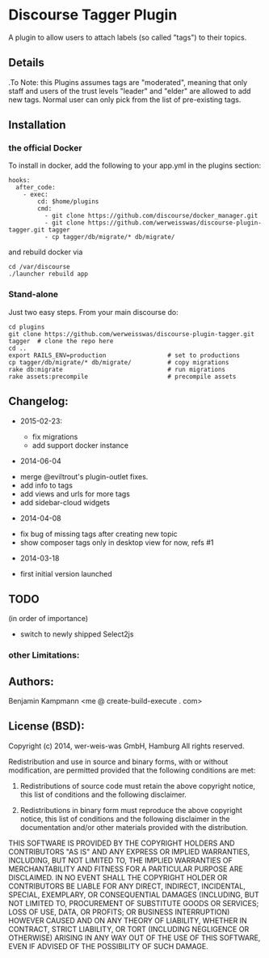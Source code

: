 # Discourse Tagger Plugin

A plugin to allow users to attach labels (so called "tags") to their topics.

## Details


.To Note: this Plugins assumes tags are "moderated", meaning that only staff and users of the trust levels "leader" and "elder" are allowed to add new tags. Normal user can only pick from the list of pre-existing tags.

## Installation

### the official Docker


To install in docker, add the following to your app.yml in the plugins section:

```
hooks:
  after_code:
    - exec:
        cd: $home/plugins
        cmd:
          - git clone https://github.com/discourse/docker_manager.git
          - git clone https://github.com/werweisswas/discourse-plugin-tagger.git tagger
          - cp tagger/db/migrate/* db/migrate/
```

and rebuild docker via

```
cd /var/discourse
./launcher rebuild app
```

### Stand-alone

Just two easy steps. From your main discourse do:

    cd plugins
    git clone https://github.com/werweisswas/discourse-plugin-tagger.git tagger  # clone the repo here
    cd ..
    export RAILS_ENV=production                 # set to productions
    cp tagger/db/migrate/* db/migrate/          # copy migrations
    rake db:migrate                             # run migrations
    rake assets:precompile                      # precompile assets

## Changelog:

 * 2015-02-23:
   - fix migrations
   - add support docker instance

 * 2014-06-04
  - merge @eviltrout's plugin-outlet fixes.
  - add info to tags
  - add views and urls for more tags
  - add sidebar-cloud widgets

 * 2014-04-08
  - fix bug of missing tags after creating new topic
  - show composer tags only in desktop view for now, refs #1

 * 2014-03-18
  - first initial version launched

## TODO

(in order of importance)

 - switch to newly shipped Select2js


### other Limitations:


## Authors:
Benjamin Kampmann <me @ create-build-execute . com>

## License (BSD):
Copyright (c) 2014, wer-weis-was GmbH, Hamburg
All rights reserved.

Redistribution and use in source and binary forms, with or without modification, are permitted provided that the following conditions are met:

1. Redistributions of source code must retain the above copyright notice, this list of conditions and the following disclaimer.

2. Redistributions in binary form must reproduce the above copyright notice, this list of conditions and the following disclaimer in the documentation and/or other materials provided with the distribution.

THIS SOFTWARE IS PROVIDED BY THE COPYRIGHT HOLDERS AND CONTRIBUTORS "AS IS" AND ANY EXPRESS OR IMPLIED WARRANTIES, INCLUDING, BUT NOT LIMITED TO, THE IMPLIED WARRANTIES OF MERCHANTABILITY AND FITNESS FOR A PARTICULAR PURPOSE ARE DISCLAIMED. IN NO EVENT SHALL THE COPYRIGHT HOLDER OR CONTRIBUTORS BE LIABLE FOR ANY DIRECT, INDIRECT, INCIDENTAL, SPECIAL, EXEMPLARY, OR CONSEQUENTIAL DAMAGES (INCLUDING, BUT NOT LIMITED TO, PROCUREMENT OF SUBSTITUTE GOODS OR SERVICES; LOSS OF USE, DATA, OR PROFITS; OR BUSINESS INTERRUPTION) HOWEVER CAUSED AND ON ANY THEORY OF LIABILITY, WHETHER IN CONTRACT, STRICT LIABILITY, OR TORT (INCLUDING NEGLIGENCE OR OTHERWISE) ARISING IN ANY WAY OUT OF THE USE OF THIS SOFTWARE, EVEN IF ADVISED OF THE POSSIBILITY OF SUCH DAMAGE.
